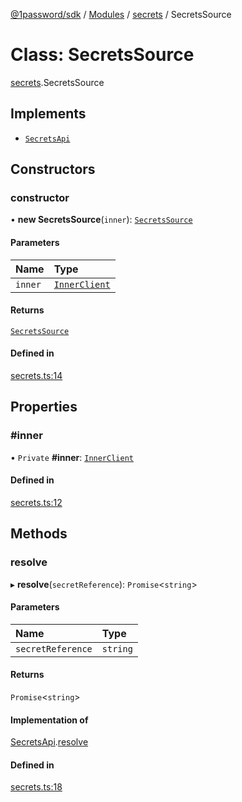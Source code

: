 [@1password/sdk](../README.md) / [Modules](../modules.md) / [secrets](../modules/secrets.md) / SecretsSource

# Class: SecretsSource

[secrets](../modules/secrets.md).SecretsSource

## Implements

- [`SecretsApi`](../interfaces/secrets.SecretsApi.md)

## Constructors

### constructor

• **new SecretsSource**(`inner`): [`SecretsSource`](secrets.SecretsSource.md)

#### Parameters

| Name | Type |
| :------ | :------ |
| `inner` | [`InnerClient`](../interfaces/configuration.InnerClient.md) |

#### Returns

[`SecretsSource`](secrets.SecretsSource.md)

#### Defined in

[secrets.ts:14](https://github.com/1Password/1password-js-sdk/blob/14cb468/client/src/secrets.ts#L14)

## Properties

### #inner

• `Private` **#inner**: [`InnerClient`](../interfaces/configuration.InnerClient.md)

#### Defined in

[secrets.ts:12](https://github.com/1Password/1password-js-sdk/blob/14cb468/client/src/secrets.ts#L12)

## Methods

### resolve

▸ **resolve**(`secretReference`): `Promise`\<`string`\>

#### Parameters

| Name | Type |
| :------ | :------ |
| `secretReference` | `string` |

#### Returns

`Promise`\<`string`\>

#### Implementation of

[SecretsApi](../interfaces/secrets.SecretsApi.md).[resolve](../interfaces/secrets.SecretsApi.md#resolve)

#### Defined in

[secrets.ts:18](https://github.com/1Password/1password-js-sdk/blob/14cb468/client/src/secrets.ts#L18)
